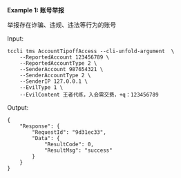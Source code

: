**Example 1: 账号举报**

举报存在诈骗、违规、违法等行为的账号

Input: 

```
tccli tms AccountTipoffAccess --cli-unfold-argument  \
    --ReportedAccount 123456789 \
    --ReportedAccountType 2 \
    --SenderAccount 987654321 \
    --SenderAccountType 2 \
    --SenderIP 127.0.0.1 \
    --EvilType 1 \
    --EvilContent 王者代练，入会需交费，+q：123456789
```

Output: 
```
{
    "Response": {
        "RequestId": "9d31ec33",
        "Data": {
            "ResultCode": 0,
            "ResultMsg": "success"
        }
    }
}
```

